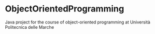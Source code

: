 # ObjectOrientedProgramming
Java project for the course of object-oriented programming at Università Politecnica delle Marche

